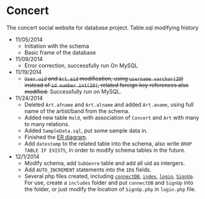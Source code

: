 Concert
========

The concert social website for database project.
Table.sql modifying history
* 11/05/2014 
  * Initiation with the schema
  * Basic frame of the database
* 11/09/2014 
  * Error correction, successfully run On MySQL
* 11/19/2014
  * ~~```User.uid``` and ```Art.aid``` modification, using ```username varchar(20```) instead of ```id number int(10)```, related foreign key references also modified.~~ Successfully run on MySQL.
* 11/24/2014
  * Deleted ```Art.afname``` and ```Art.alname``` and added ```Art.aname```, using full name of the artist/band from the schema.
  * Added new table ```Hold```, with association of ```Concert``` and ```Art``` with many to many relations.
  * Added ```SampleData.sql```, put some sample data in.
  * Finished the [ER diagram](https://www.lucidchart.com/documents/edit/187a54c4-6238-45e4-8a26-9d68538fc38c).
  * Add ```datestamp``` to the related table into the schema, also write ```DROP TABLE IF EXISTS```, in order to modify schema tables in the future.
* 12/1/2014
  * Modify schema, add ```SubGenre``` table and add all uid as intergers.
  * Add ```AUTO_INCREMENT``` statements into the ```ID```s fields.
  * Several php files created, including [```connectDB```](https://github.com/southpenguin/Concert/blob/master/php/connectDB.php), [```index```](https://github.com/southpenguin/Concert/blob/master/php/index.php), [```login```](https://github.com/southpenguin/Concert/blob/master/php/login.php), [```SignUp```](https://github.com/southpenguin/Concert/blob/master/php/SignUp.php). For use, create a ```includes``` folder and put ```connectDB``` and ```SignUp``` into the folder, or just modify the location of  ```SignUp.php``` in  ```login.php``` file.
